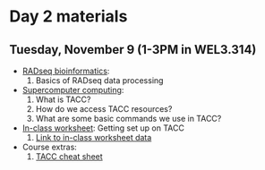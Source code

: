 # Day 2 materials

## Tuesday, November 9 (1-3PM in WEL3.314)

* [RADseq bioinformatics](https://github.com/eachambers/UNAMtraining/blob/main/Day2/2.1_RADseq_bioinformatics.pdf):
    1. Basics of RADseq data processing
* [Supercomputer computing](https://github.com/eachambers/UNAMtraining/blob/main/Day2/2.2_TACC_tutorial.pdf):
    1. What is TACC?
    2. How do we access TACC resources?
    3. What are some basic commands we use in TACC?
* [In-class worksheet](): Getting set up on TACC
    1. [Link to in-class worksheet data](https://utexas.box.com/s/nf8nzgp8zhkx55qxs36zb0t29o77ccre)
* Course extras:
    1. [TACC cheat sheet](https://github.com/eachambers/UNAMtraining/blob/main/Day2/TACC_cheat_sheet.pdf)
